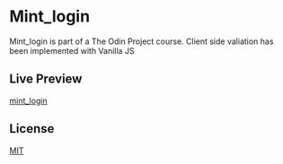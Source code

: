 # Mint_login

Mint_login is part of a The Odin Project course. Client side valiation has been implemented with Vanilla JS


## Live Preview

[mint_login](https://yldrmali.github.io/Mint_login/)

## License

[MIT](https://choosealicense.com/licenses/mit/)
